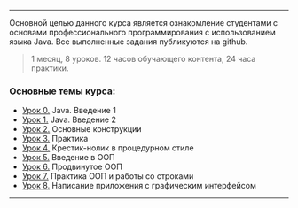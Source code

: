 ___

Основной целью данного курса является ознакомление студентами с основами профессионального программирования с использованием языка Java.
Все выполненные задания публикуются на github.

> 1 месяц, 8 уроков. 12 часов обучающего контента, 24 часа практики.

### Основные темы курса:
* [Урок 0.](https://github.com/khubulovi/java-basic-level/blob/master/src/lesson0/Main.java) Java. Введение 1
* [Урок 1.](https://github.com/khubulovi/java-basic-level/blob/master/src/lesson1/Main.java) Java. Введение 2
* [Урок 2.](https://github.com/khubulovi/java-basic-level/blob/master/src/lesson2/Main.java) Основные конструкции
* [Урок 3.](https://github.com/khubulovi/java-basic-level/blob/master/src/lesson3/Main.java) Практика
* [Урок 4.](https://github.com/khubulovi/java-basic-level/blob/master/src/lesson4/Main.java) Крестик-нолик в процедурном стиле
* [Урок 5.](https://github.com/khubulovi/java-basic-level/tree/master/src/lesson5) Введение в ООП
* [Урок 6.](https://github.com/khubulovi/java-basic-level/tree/master/src/lesson6) Продвинутое ООП 
* [Урок 7.](https://github.com/khubulovi/java-basic-level/tree/master/src/lesson7) Практика ООП и работы со строками
* [Урок 8.](https://github.com/khubulovi/java-basic-level/tree/master/src/lesson8) Написание приложения с графическим интерфейсом
____

